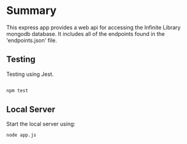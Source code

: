 # Summary

This express app provides a web api for accessing the Infinite Library mongodb database. It includes all of the endpoints found in the 'endpoints.json' file.

## Testing

Testing using Jest.

```bash

npm test
```

## Local Server

Start the local server using:

```bash
node app.js
```
